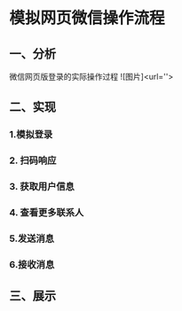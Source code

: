 # 模拟网页微信操作流程

## 一、分析
微信网页版登录的实际操作过程
![图片]<url=''>

## 二、实现
### 1.模拟登录


### 2. 扫码响应


### 3. 获取用户信息


### 4. 查看更多联系人


### 5.发送消息


### 6.接收消息


## 三、展示
